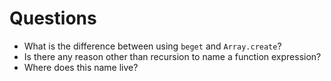 # Questions

* What is the difference between using `beget` and `Array.create`?
* Is there any reason other than recursion to name a function expression?
* Where does this name live?
